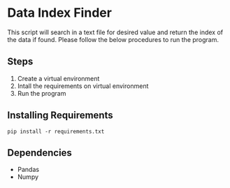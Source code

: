 # Data Index Finder

This script will search in a text file for desired value and return the index of the data if found. Please follow the below procedures to run the program.

## Steps
1. Create a virtual environment
2. Intall the requirements on virtual environment
3. Run the program

## Installing Requirements
```
pip install -r requirements.txt
```

## Dependencies
<ul>
<li>Pandas</li>
<li>Numpy</li>
</ul>
